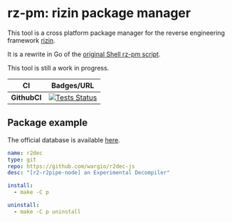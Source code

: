 # rz-pm: rizin package manager

This tool is a cross platform package manager for the reverse engineering
framework [rizin](https://github.com/rizinorg/rizin).

It is a rewrite in Go of the [original Shell rz-pm script](https://github.com/rizinorg/rizin/blob/master/binrz/rz-pm/rz-pm).

This tool is still a work in progress.

| CI | Badges/URL |
|----------|---------------------------------------------------------------------|
| **GithubCI**  | [![Tests Status](https://github.com/rizinorg/rzpm/workflows/Go/badge.svg)](https://github.com/rizinorg/rzpm/actions?query=workflow%3AGo)|

## Package example

The official database is available [here](https://github.com/rizinorg/rz-pm-db).

```yaml
name: r2dec
type: git
repo: https://github.com/wargio/r2dec-js
desc: "[r2-r2pipe-node] an Experimental Decompiler"

install:
  - make -C p

uninstall:
  - make -C p uninstall
```

